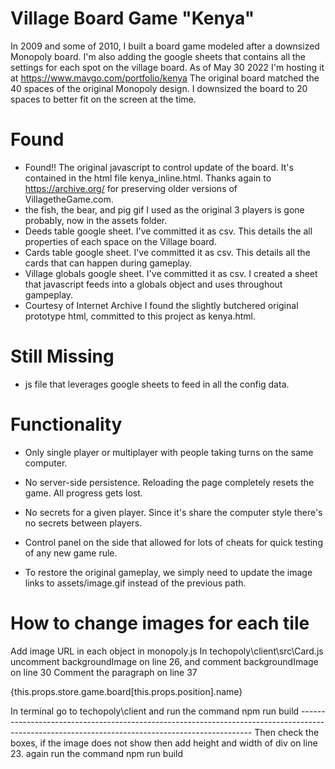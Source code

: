 # Village Board Game "Kenya" 
In 2009 and some of 2010, I built a board game modeled after a downsized Monopoly board. I'm also adding the google sheets that contains all the settings for each spot on the village board. As of May 30 2022 I'm hosting it at https://www.mavgo.com/portfolio/kenya
The original board matched the 40 spaces of the original Monopoly design.  I downsized the board to 20 spaces to better fit on the screen at the time.  
# Found
* Found!! The original javascript to control update of the board. It's contained in the html file kenya_inline.html. Thanks again to https://archive.org/ for preserving older versions of VillagetheGame.com.
* the fish, the bear, and pig gif I used as the original 3 players is gone probably, now in the assets folder.
* Deeds table google sheet.  I've committed it as csv. This details the all properties of each space on the Village board.  
* Cards table google sheet.  I've committed it as csv.  This details all the cards that can happen during gameplay.  
* Village globals google sheet. I've committed it as csv. I created a sheet that javascript feeds into a globals object and uses throughout gampeplay.  
* Courtesy of Internet Archive I found the slightly butchered original prototype html, committed to this project as kenya.html. 

# Still Missing 
* js file that leverages google sheets to feed in all the config data. 

# Functionality
* Only single player or multiplayer with people taking turns on the same computer.  
* No server-side persistence.  Reloading the page completely resets the game.  All progress gets lost.  
* No secrets for a given player.  Since it's share the computer style there's no secrets between players.
* Control panel on the side that allowed for lots of cheats for quick testing of any new game rule.


* To restore the original gameplay, we simply need to update the image links to assets/image.gif instead of the previous path.  
# How to change images for each tile
Add image URL in each object in monopoly.js
In techopoly\client\src\Card.js uncomment backgroundImage on line 26, and comment backgroundImage on line 30
Comment the paragraph on line 37
<p style={{textAlign:'center',width:'100%',position:"absolute",marginTop:"40px",fontWeight:"600",padding:"10px"}}>{this.props.store.game.board[this.props.position].name}</p>
In terminal go to techopoly\client and run the command npm run build
------------------------------------------------------------------------------------------------------------------------------------------------
Then check the boxes, if the image does not show then add height and width of div on line 23. again run the command npm run build
